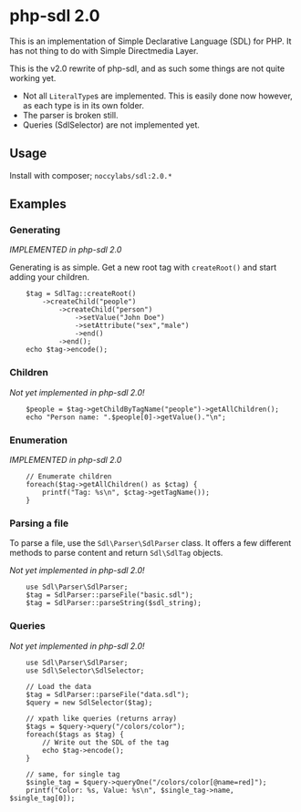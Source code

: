 php-sdl 2.0
===========

This is an implementation of Simple Declarative Language (SDL) for PHP. It has
not thing to do with Simple Directmedia Layer.

This is the v2.0 rewrite of php-sdl, and as such some things are not quite
working yet.

 * Not all `LiteralType`s are implemented. This is easily done now however, as
   each type is in its own folder.
 * The parser is broken still. 
 * Queries (SdlSelector) are not implemented yet.

## Usage

Install with composer; `noccylabs/sdl:2.0.*`

## Examples

### Generating

*IMPLEMENTED in php-sdl 2.0*

Generating is as simple. Get a new root tag with `createRoot()` and start 
adding your children.

        $tag = SdlTag::createRoot()
            ->createChild("people")
                ->createChild("person")
                    ->setValue("John Doe")
                    ->setAttribute("sex","male")
                    ->end()
                ->end();
        echo $tag->encode();

### Children

*Not yet implemented in php-sdl 2.0!*

        $people = $tag->getChildByTagName("people")->getAllChildren();
        echo "Person name: ".$people[0]->getValue()."\n";

### Enumeration

*IMPLEMENTED in php-sdl 2.0*

        // Enumerate children
        foreach($tag->getAllChildren() as $ctag) {
            printf("Tag: %s\n", $ctag->getTagName());
        }

### Parsing a file

To parse a file, use the `Sdl\Parser\SdlParser` class. It offers a few different
methods to parse content and return `Sdl\SdlTag` objects.

*Not yet implemented in php-sdl 2.0!*

        use Sdl\Parser\SdlParser;
        $tag = SdlParser::parseFile("basic.sdl");
        $tag = SdlParser::parseString($sdl_string);

### Queries

*Not yet implemented in php-sdl 2.0!*

        use Sdl\Parser\SdlParser;
        use Sdl\Selector\SdlSelector;

        // Load the data
        $tag = SdlParser::parseFile("data.sdl");
        $query = new SdlSelector($tag);
        
        // xpath like queries (returns array)
        $tags = $query->query("/colors/color");
        foreach($tags as $tag) {
            // Write out the SDL of the tag
            echo $tag->encode();
        }

        // same, for single tag
        $single_tag = $query->queryOne("/colors/color[@name=red]");
        printf("Color: %s, Value: %s\n", $single_tag->name, $single_tag[0]);


